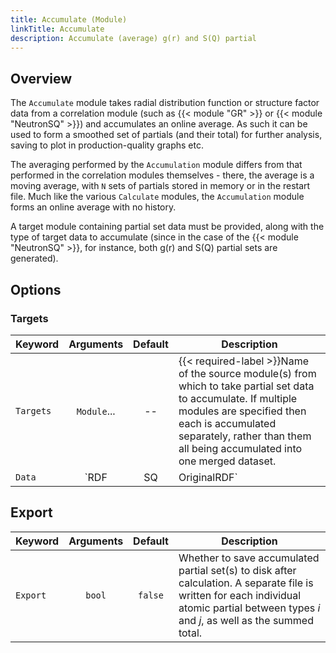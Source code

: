 ```yaml
---
title: Accumulate (Module)
linkTitle: Accumulate
description: Accumulate (average) g(r) and S(Q) partial
---
```


## Overview

The `Accumulate` module takes radial distribution function or structure factor data from a correlation module (such as {{< module "GR" >}} or {{< module "NeutronSQ" >}}) and accumulates an online average. As such it can be used to form a smoothed set of partials (and their total) for further analysis, saving to plot in production-quality graphs etc.

The averaging performed by the `Accumulation` module differs from that performed in the correlation modules themselves - there, the average is a moving average, with `N` sets of partials stored in memory or in the restart file. Much like the various `Calculate` modules, the `Accumulation` module forms an online average with no history.

A target module containing partial set data must be provided, along with the type of target data to accumulate (since in the case of the {{< module "NeutronSQ" >}}, for instance, both g(r) and S(Q) partial sets are generated).

## Options

### Targets

|Keyword|Arguments|Default|Description|
|:------|:--:|:-----:|-----------|
|`Targets`|`Module`...|--|{{< required-label >}}Name of the source module(s) from which to take partial set data to accumulate. If multiple modules are specified then each is accumulated separately, rather than them all being accumulated into one merged dataset.|
|`Data`|`RDF|SQ|OriginalRDF`|`RDF`|Partial set type to take from the target module. Not all partial set types are relevant to all target module types - e.g. `SQ` has no meaning for an {{< module "GR" >}} module, but both `RDF` and `SQ` are relevant for an {{< module "XRaySQ" >}} module. The `OriginalRDF` option is specific to the {{< module "GR" >}} module, and refers to the as-calculated partials before any intramolecular broadening has been applied.

## Export

|Keyword|Arguments|Default|Description|
|:------|:--:|:-----:|-----------|
|`Export`|`bool`|`false`|Whether to save accumulated partial set(s) to disk after calculation. A separate file is written for each individual atomic partial between types $i$ and $j$, as well as the summed total.|
